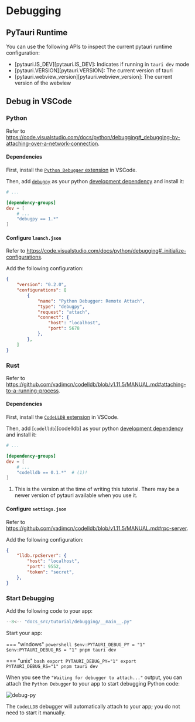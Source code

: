 # Debugging

## PyTauri Runtime

You can use the following APIs to inspect the current pytauri runtime configuration:

- [pytauri.IS_DEV][pytauri.IS_DEV]: Indicates if running in `tauri dev` mode
- [pytauri.VERSION][pytauri.VERSION]: The current version of tauri
- [pytauri.webview_version][pytauri.webview_version]: The current version of the webview

## Debug in VSCode

### Python

Refer to <https://code.visualstudio.com/docs/python/debugging#_debugging-by-attaching-over-a-network-connection>.

#### Dependencies

First, install the [`Python Debugger` extension](https://marketplace.visualstudio.com/items?itemName=ms-python.debugpy) in VSCode.

Then, add [`debugpy`](https://github.com/microsoft/debugpy) as your python [development dependency](https://docs.astral.sh/uv/concepts/projects/dependencies/#development-dependencies>) and install it:

```toml title="src-tauri/pyproject.toml"
# ...

[dependency-groups]
dev = [
    # ...
    "debugpy == 1.*"
]
```

#### Configure `launch.json`

Refer to <https://code.visualstudio.com/docs/python/debugging#_initialize-configurations>.

Add the following configuration:

```json title=".vscode/launch.json"
{
    "version": "0.2.0",
    "configurations": [
        {
            "name": "Python Debugger: Remote Attach",
            "type": "debugpy",
            "request": "attach",
            "connect": {
                "host": "localhost",
                "port": 5678
            },
        },
    ]
}
```

### Rust

Refer to <https://github.com/vadimcn/codelldb/blob/v1.11.5/MANUAL.md#attaching-to-a-running-process>.

#### Dependencies

First, install the [`CodeLLDB` extension](https://marketplace.visualstudio.com/items?itemName=vadimcn.vscode-lldb) in VSCode.

Then, add [`codelldb`][codelldb] as your python [development dependency](https://docs.astral.sh/uv/concepts/projects/dependencies/#development-dependencies) and install it:

```toml title="src-tauri/pyproject.toml"
# ...

[dependency-groups]
dev = [
    # ...
    "codelldb == 0.1.*"  # (1)!
]
```

1. This is the version at the time of writing this tutorial. There may be a newer version of pytauri available when you use it.

#### Configure `settings.json`

Refer to <https://github.com/vadimcn/codelldb/blob/v1.11.5/MANUAL.md#rpc-server>.

Add the following configuration:

```json title=".vscode/settings.json"
{
    "lldb.rpcServer": {
        "host": "localhost",
        "port": 9552,
        "token": "secret",
    },
}
```

### Start Debugging

Add the following code to your app:

```python title="src-tauri/python/tauri_app/__main__.py"
--8<-- "docs_src/tutorial/debugging/__main__.py"
```

Start your app:

=== "windows"
    ```powershell
    $env:PYTAURI_DEBUG_PY = "1"
    $env:PYTAURI_DEBUG_RS = "1"
    pnpm tauri dev
    ```

=== "unix"
    ```bash
    export PYTAURI_DEBUG_PY="1"
    export PYTAURI_DEBUG_RS="1"
    pnpm tauri dev
    ```

When you see the `"Waiting for debugger to attach..."` output, you can attach the `Python Debugger` to your app to start debugging Python code:

![debug-py](https://github.com/user-attachments/assets/30f7ce76-ba87-4396-a8a3-f3dc51948602)

The `CodeLLDB` debugger will automatically attach to your app; you do not need to start it manually.
